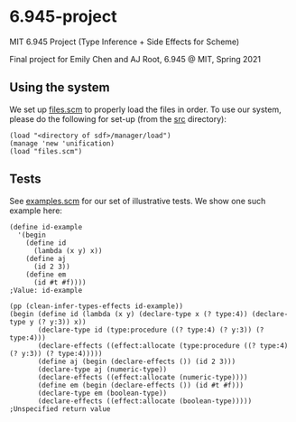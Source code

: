 # 6.945-project
MIT 6.945 Project (Type Inference + Side Effects for Scheme)

Final project for Emily Chen and AJ Root, 6.945 @ MIT, Spring 2021

## Using the system
We set up [files.scm](src/files.scm) to properly load the files in order. To use our system, please do the following for set-up (from the [src](src) directory):


```
(load "<directory of sdf>/manager/load")
(manage 'new 'unification)
(load "files.scm")
```

## Tests
See [examples.scm](src/examples.scm) for our set of illustrative tests. We show one such example here:

```
(define id-example
  '(begin
    (define id
      (lambda (x y) x))
    (define aj
      (id 2 3))
    (define em
      (id #t #f))))
;Value: id-example

(pp (clean-infer-types-effects id-example))
(begin (define id (lambda (x y) (declare-type x (? type:4)) (declare-type y (? y:3)) x))
       (declare-type id (type:procedure ((? type:4) (? y:3)) (? type:4)))
       (declare-effects ((effect:allocate (type:procedure ((? type:4) (? y:3)) (? type:4)))))
       (define aj (begin (declare-effects ()) (id 2 3)))
       (declare-type aj (numeric-type))
       (declare-effects ((effect:allocate (numeric-type))))
       (define em (begin (declare-effects ()) (id #t #f)))
       (declare-type em (boolean-type))
       (declare-effects ((effect:allocate (boolean-type)))))
;Unspecified return value
```
